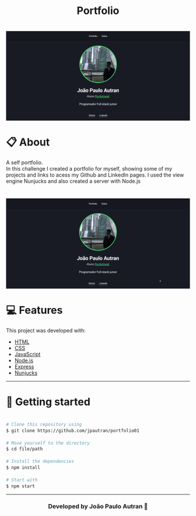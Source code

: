 <h1 align="center">
    Portfolio
</h1>

<h1>
<img src ="public/img/main.png" align="center">
</h1>

# 📋 About

A self portfolio. <br />
In this challenge I created a portfolio for myself, showing some of my projects and links to acess my Github and LinkedIn pages. I used the view engine Nunjucks and also created a server with Node.js

<h1>
<img src ="public/img/web.gif" align="center">
</h1>

# 💻 Features 

This project was developed with:
- [HTML](https://developer.mozilla.org/en-US/docs/Web/HTML)
- [CSS](https://developer.mozilla.org/en-US/docs/Web/CSS)
- [JavaScript](https://developer.mozilla.org/en-US/docs/Learn/Getting_started_with_the_web/JavaScript_basics)
- [Node.js](https://nodejs.org/en/)
- [Express](https://expressjs.com/pt-br/)
- [Nunjucks](https://mozilla.github.io/nunjucks/)

---

# 📂 Getting started
```bash

# Clone this repository using
$ git clone https://github.com/jpautran/portfolio01

# Move yourself to the directory
$ cd file/path

# Install the dependencies
$ npm install

# Start with
$ npm start

```

---

<h3 align="center">
Developed by João Paulo Autran 🚀
</h3>            